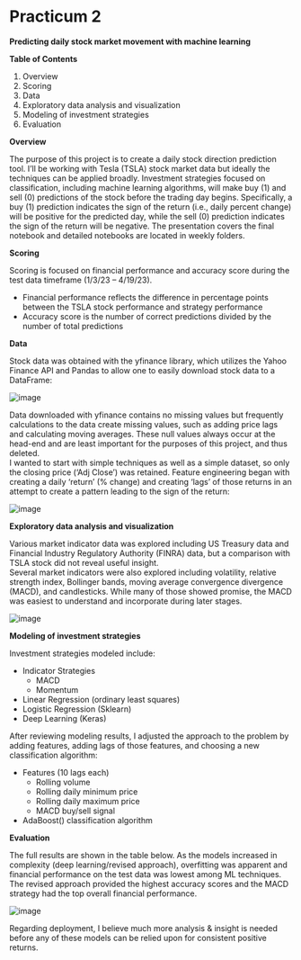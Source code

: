 # Practicum 2
**Predicting daily stock market movement with machine learning**

**Table of Contents**

1. Overview
2. Scoring
3. Data
4. Exploratory data analysis and visualization
5. Modeling of investment strategies
6. Evaluation

**Overview**

The purpose of this project is to create a daily stock direction prediction tool. I’ll be working with Tesla (TSLA) stock market data but ideally the techniques can be applied broadly. Investment strategies focused on classification, including machine learning algorithms, will make buy (1) and sell (0) predictions of the stock before the trading day begins. Specifically, a buy (1) prediction indicates the sign of the return (i.e., daily percent change) will be positive for the predicted day, while the sell (0) prediction indicates the sign of the return will be negative. The presentation covers the final notebook and detailed notebooks are located in weekly folders.

**Scoring**

Scoring is focused on financial performance and accuracy score during the test data timeframe (1/3/23 – 4/19/23).
- Financial performance reflects the difference in percentage points between the TSLA stock performance and strategy performance
- Accuracy score is the number of correct predictions divided by the number of total predictions

**Data**

Stock data was obtained with the yfinance library, which utilizes the Yahoo Finance API and Pandas to allow one to easily download stock data to a DataFrame:

![image](https://user-images.githubusercontent.com/102693978/235254630-f0a92858-ccfa-4e68-8e0b-1669e4bf9618.png)

Data downloaded with yfinance contains no missing values but frequently calculations to the data create missing values, such as adding price lags and calculating moving averages. These null values always occur at the head-end and are least important for the purposes of this project, and thus deleted. <br> I wanted to start with simple techniques as well as a simple dataset, so only the closing price (‘Adj Close’) was retained. Feature engineering began with creating a daily ‘return’ (% change) and creating ‘lags’ of those returns in an attempt to create a pattern leading to the sign of the return:

![image](https://user-images.githubusercontent.com/102693978/235254697-662d6330-300b-4ec1-bee2-3b2cf35750be.png)

**Exploratory data analysis and visualization**

Various market indicator data was explored including US Treasury data and Financial Industry Regulatory Authority (FINRA) data, but a comparison with TSLA stock did not reveal useful insight. <br> Several market indicators were also explored including volatility, relative strength index, Bollinger bands, moving average convergence divergence (MACD), and candlesticks. While many of those showed promise, the MACD was easiest to understand and incorporate during later stages.

![image](https://user-images.githubusercontent.com/102693978/235254799-83be5621-fbec-44d7-83ea-963824dfd7d4.png)

**Modeling of investment strategies**

Investment strategies modeled include:
- Indicator Strategies
  - MACD
  -	Momentum
- Linear Regression (ordinary least squares)
- Logistic Regression (Sklearn)
- Deep Learning (Keras)

After reviewing modeling results, I adjusted the approach to the problem by adding features, adding lags of those features, and choosing a new classification algorithm:
- Features (10 lags each)
  - Rolling volume
  - Rolling daily minimum price
  - Rolling daily maximum price
  - MACD buy/sell signal
- AdaBoost() classification algorithm

**Evaluation**

The full results are shown in the table below. As the models increased in complexity (deep learning/revised approach), overfitting was apparent and financial performance on the test data was lowest among ML techniques. The revised approach provided the highest accuracy scores and the MACD strategy had the top overall financial performance. 

![image](https://user-images.githubusercontent.com/102693978/235255264-21bdbf69-2e13-4315-9256-a358832f60ab.png)

Regarding deployment, I believe much more analysis & insight is needed before any of these models can be relied upon for consistent positive returns.
